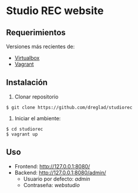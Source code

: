 # Studio REC website

## Requerimientos
Versiones más recientes de:
 - [Virtualbox][1]
 - [Vagrant][2]

## Instalación
  1. Clonar repositorio
  ```{r, engine='bash'}
  $ git clone https://github.com/dreglad/studiorec
  ```

  1. Iniciar el ambiente:
  ```{r, engine='bash'}
  $ cd studiorec
  $ vagrant up
  ```

## Uso
  - Frontend: http://127.0.0.1:8080/
  - Backend: http://127.0.0.1:8080/admin/
    - Usuario por defecto: *admin*
    - Contraseña: *webstudio*


  [1]: https://www.virtualbox.org/ "Oracle Virtualbox"
  [2]: https://www.vagrantup.com/ "Vagrant"
